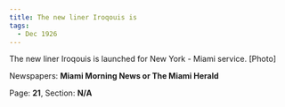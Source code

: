 ```yaml
---  
title: The new liner Iroqouis is  
tags:  
  - Dec 1926  
---  
```

  
The new liner Iroqouis is launched for New York - Miami service. [Photo]  
  
Newspapers: **Miami Morning News or The Miami Herald**  
  
Page: **21**, Section: **N/A** 
